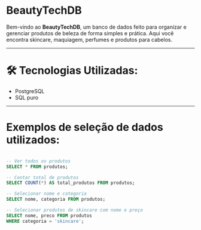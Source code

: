 # BeautyTechDB

Bem-vindo ao **BeautyTechDB**, um banco de dados feito para organizar e gerenciar produtos de beleza de forma simples e prática. Aqui você encontra skincare, maquiagem, perfumes e produtos para cabelos.

---

# 🛠️ Tecnologias Utilizadas:

- PostgreSQL
- SQL puro

---

# Exemplos de seleção de dados utilizados:

```sql

-- Ver todos os produtos
SELECT * FROM produtos;

-- Contar total de produtos
SELECT COUNT(*) AS total_produtos FROM produtos;

-- Selecionar nome e categoria
SELECT nome, categoria FROM produtos;

-- Selecionar produtos de skincare com nome e preço
SELECT nome, preco FROM produtos
WHERE categoria = 'skincare';
